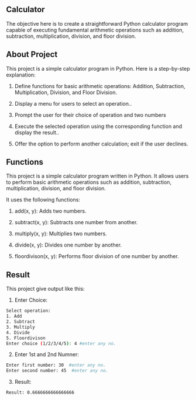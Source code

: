 
## Calculator

The objective here is to create a straightforward Python calculator program capable of executing fundamental arithmetic operations such as addition, subtraction, multiplication, division, and floor division. 

## About Project

This project is a simple calculator program in Python. Here is a step-by-step explanation:

1. Define functions for basic arithmetic operations: Addition, Subtraction, Multiplication, Division, and Floor Division.

2. Display a menu for users to select an operation..

3. Prompt the user for their choice of operation and two numbers

4. Execute the selected operation using the corresponding function and display the result..

5. Offer the option to perform another calculation; exit if the user declines.

## Functions

This project is a simple calculator program written in Python. It allows users to perform basic arithmetic operations such as addition, subtraction, multiplication, division, and floor division.

It uses the following functions:

1. add(x, y): Adds two numbers.

2. subtract(x, y): Subtracts one number from another.

3. multiply(x, y): Multiplies two numbers.

4. divide(x, y): Divides one number by another.

5. floordivison(x, y): Performs floor division of one number by another.


## Result

This project give output like this:


1. Enter Choice:

```bash
Select operation:
1. Add
2. Subtract
3. Multiply
4. Divide
5. Floordivison
Enter choice (1/2/3/4/5): 4 #enter any no.

```

2. Enter 1st and 2nd Numner:

```bash
Enter first number: 30  #enter any no.
Enter second number: 45  #enter any no.

```

3. Result:

```bash
Result: 0.6666666666666666

```